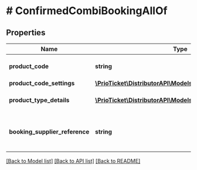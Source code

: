 # # ConfirmedCombiBookingAllOf

## Properties

Name | Type | Description | Notes
------------ | ------------- | ------------- | -------------
**product_code** | **string** | The product code. More details can be found on &#x60;product_code_settings&#x60;. | [readonly]
**product_code_settings** | [**\PrioTicket\DistributorAPI\Models\ProductCodeSettings**](ProductCodeSettings.md) |  |
**product_type_details** | [**\PrioTicket\DistributorAPI\Models\BookingItemConfirmed[]**](BookingItemConfirmed.md) | A list of the confirmed booked combi-product types. | [readonly]
**booking_supplier_reference** | **string** | Unique identifier for booking assigned by supplier system. Only applicable if &#x60;product_third_party:true&#x60;. | [optional] [readonly]

[[Back to Model list]](../../README.md#models) [[Back to API list]](../../README.md#endpoints) [[Back to README]](../../README.md)
